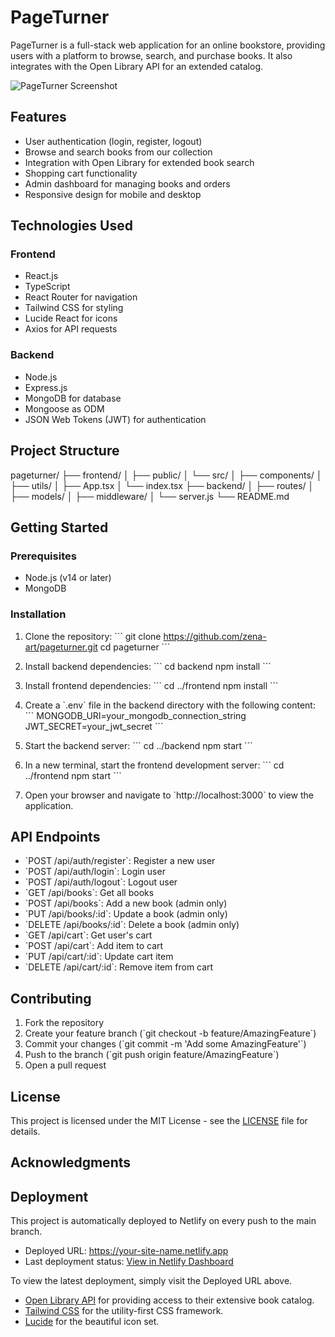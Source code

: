 # PageTurner

PageTurner is a full-stack web application for an online bookstore, providing users with a platform to browse, search, and purchase books. It also integrates with the Open Library API for an extended catalog.

![PageTurner Screenshot]()

## Features

- User authentication (login, register, logout)
- Browse and search books from our collection
- Integration with Open Library for extended book search
- Shopping cart functionality
- Admin dashboard for managing books and orders
- Responsive design for mobile and desktop

## Technologies Used

### Frontend
- React.js
- TypeScript
- React Router for navigation
- Tailwind CSS for styling
- Lucide React for icons
- Axios for API requests

### Backend
- Node.js
- Express.js
- MongoDB for database
- Mongoose as ODM
- JSON Web Tokens (JWT) for authentication

## Project Structure
pageturner/
├── frontend/
│   ├── public/
│   └── src/
│       ├── components/
│       ├── utils/
│       ├── App.tsx
│       └── index.tsx
├── backend/
│   ├── routes/
│   ├── models/
│   ├── middleware/
│   └── server.js
└── README.md


## Getting Started

### Prerequisites
- Node.js (v14 or later)
- MongoDB

### Installation

1. Clone the repository:
   \`\`\`
   git clone https://github.com/zena-art/pageturner.git
   cd pageturner
   \`\`\`

2. Install backend dependencies:
   \`\`\`
   cd backend
   npm install
   \`\`\`

3. Install frontend dependencies:
   \`\`\`
   cd ../frontend
   npm install
   \`\`\`

4. Create a \`.env\` file in the backend directory with the following content:
   \`\`\`
   MONGODB_URI=your_mongodb_connection_string
   JWT_SECRET=your_jwt_secret
   \`\`\`

5. Start the backend server:
   \`\`\`
   cd ../backend
   npm start
   \`\`\`

6. In a new terminal, start the frontend development server:
   \`\`\`
   cd ../frontend
   npm start
   \`\`\`

7. Open your browser and navigate to \`http://localhost:3000\` to view the application.

## API Endpoints

- \`POST /api/auth/register\`: Register a new user
- \`POST /api/auth/login\`: Login user
- \`POST /api/auth/logout\`: Logout user
- \`GET /api/books\`: Get all books
- \`POST /api/books\`: Add a new book (admin only)
- \`PUT /api/books/:id\`: Update a book (admin only)
- \`DELETE /api/books/:id\`: Delete a book (admin only)
- \`GET /api/cart\`: Get user's cart
- \`POST /api/cart\`: Add item to cart
- \`PUT /api/cart/:id\`: Update cart item
- \`DELETE /api/cart/:id\`: Remove item from cart

## Contributing

1. Fork the repository
2. Create your feature branch (\`git checkout -b feature/AmazingFeature\`)
3. Commit your changes (\`git commit -m 'Add some AmazingFeature'\`)
4. Push to the branch (\`git push origin feature/AmazingFeature\`)
5. Open a pull request

## License

This project is licensed under the MIT License - see the [LICENSE](LICENSE) file for details.

## Acknowledgments

## Deployment

This project is automatically deployed to Netlify on every push to the main branch.

- Deployed URL: https://your-site-name.netlify.app
- Last deployment status: [View in Netlify Dashboard](https://zena-nazim-pageturner.netlify.app/)

To view the latest deployment, simply visit the Deployed URL above.

- [Open Library API](https://openlibrary.org/developers/api) for providing access to their extensive book catalog.
- [Tailwind CSS](https://tailwindcss.com/) for the utility-first CSS framework.
- [Lucide](https://lucide.dev/) for the beautiful icon set.